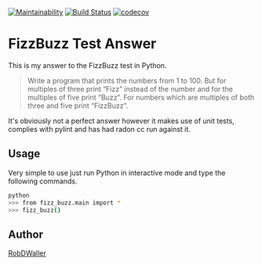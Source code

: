 [![Maintainability](https://api.codeclimate.com/v1/badges/a217c33f70f5fe7a25f0/maintainability)](https://codeclimate.com/github/RobDWaller/fizz_buzz/maintainability) [![Build Status](https://travis-ci.org/RobDWaller/fizz_buzz.svg?branch=master)](https://travis-ci.org/RobDWaller/fizz_buzz) [![codecov](https://codecov.io/gh/RobDWaller/fizz_buzz/branch/master/graph/badge.svg)](https://codecov.io/gh/RobDWaller/fizz_buzz)
# FizzBuzz Test Answer

This is my answer to the FizzBuzz test in Python.

> Write a program that prints the numbers from 1 to 100. But for multiples of three print “Fizz” instead of the number and for the multiples of five print “Buzz”. For numbers which are multiples of both three and five print “FizzBuzz”.

It's obviously not a perfect answer however it makes use of unit tests, complies with pylint and has had radon cc run against it.

## Usage

Very simple to use just run Python in interactive mode and type the following commands.

```bash
python
>>> from fizz_buzz.main import *
>>> fizz_buzz()
```

## Author

[RobDWaller](https://twitter.com/RobDWaller)
